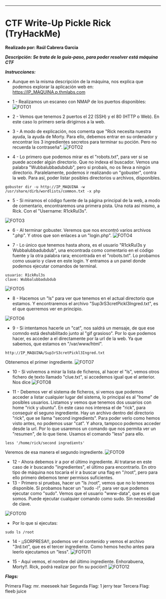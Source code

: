 ****

# CTF Write-Up Pickle Rick (TryHackMe)



**Realizado por: Raúl Cabrera Garcia** 

***Descripción: Se trata de la guía-paso, para poder resolver está máquina CTF***


***Instrucciones:*** 

- Aunque en la misma descripción de la máquina, nos explica que podemos explorar la aplicación web en:  https://IP_MAQUINA.p.thmlabs.com
- 1 - Realizamos un escaneo con NMAP de los puertos disponibles:
![FOTO1](/fotos_write_up/foto1.png)

- 2 - Vemos que tenemos 2 puertos el 22 (SSH) y el 80 (HTTP o Web). En este caso lo primero sería dirigirnos a la web.

- 3 - A modo de explicación, nos comenta que "Rick necesita nuestra ayuda, la ayuda de Morty. Para ello, debemos entrar en su ordenador y encontrar los 3 ingredientes secretos para terminar su poción. Pero no recuerda la contraseña".
![FOTO2](/fotos_write_up/foto2.png)

- 4 - Lo primero que podemos mirar es el "robots.txt", para ver si se puede acceder algún directorio. Que no indexa el buscador.
Vemos una palabra "Wubbalubbadubdub", pero si probaís, no os lleva a ningún directorio. Paralelamente, podemos ir realizando un "gobuster", contra la web. Para así, poder listar posibles directorios u archivos, disponibles.
```
gobuster dir -u http://IP_MAQUINA -w /usr/share/dirb/wordlists/common.txt -x php
```
- 5 - Si miramos el código fuente de la página principal de la web, a modo de comentario, encontraremos una primera pista. Una nota así mismo, a Rick. Con el "Username: R1ckRul3s".

![FOTO3](/fotos_write_up/foto3.png)

- 6 - Al terminar gobuster. Veremos que nos encontró varios archivos ".php". Y otros que son enlaces a un "login.php". 
![FOTO4](/fotos_write_up/foto4.png)

- 7 - Lo único que tenemos hasta ahora, es el usuario "R1ckRul3s y Wubbalubbadubdub", una encontrada como comentario en el código fuente y la otra palabra rara; encontrada en el "robots.txt". Lo probamos como usuario y clave en este login. Y entramos a un panel donde podemos ejecutar comandos de terminal.
```
usuario: R1ckRul3s
clave: Wubbalubbadubdub
```

![FOTO5](/fotos_write_up/foto5.png)

- 8 - Hacemos un "ls" para ver que tenemos en el actual directorio que estamos. Y encontraremos el archivo "Sup3rS3cretPickl3Ingred.txt", es el que querremos ver en principio.

![FOTO6](/fotos_write_up/foto6.png)

- 9 - Si intentamos hacerle un "cat", nos saldrá un mensaje, de que ese comndo está deshabilitado junto al "gif grasioso". Por lo que podemos hacer, es acceder a el directamente por la url de la web. Ya que sabemos, que estamos en "/var/www/html".
```
http://IP_MAQUINA/Sup3rS3cretPickl3Ingred.txt
```
Obtenemos el primer ingrediente.
![FOTO7](/fotos_write_up/foto7.png)

- 10 - Si volvemos a mirar la lista de ficheros, al hacer el "ls", vemos otros fichero de texto llamado "clue.txt", si accedemos igual que el anterior. Nos dice
![FOTO8](/fotos_write_up/foto8.png)

- 11 - Debemos ver el sistema de ficheros, si vemos que podemos acceder a listar cualquier lugar del sistema, lo principal es al "home" de posibles usuarios. Listamos y vemos que tenemos dos usuarios con home "rick y ubuntu". En este caso nos interesa el de "rick", para conseguir el seguno ingrediente. Hay un archivo dentro del directorio "rick", que se llama "second ingredients". Para poder verlo como hemos visto antes, no podemos usar "cat". Y ahora, tampoco podemos acceder desde la url. Por lo que usaremos un comando que nos permita ver un "resumen", de lo que tiene. Usamos el comando "less" para ello.
```
less '/home/rick/second ingredients'
```

Veremos de esa manera el segundo ingrediente.
![FOTO9](/fotos_write_up/foto9.png)

- 12 - Ahora debemos ir a por el último ingrediente. Al tratarse en este caso de ir buscando "ingredientes", el último para encontrarlo. En otro tipo de máquina nos tocaría el ir a buscar una flag en "/root", pero para ello primero debemos tener permisos suficientes.
- 13 - Primero si pruebas, hacer un "ls /root", vemos que no lo tenemos disponible. Si probamos hacer un "sudo -l", para ver que podemos ejecutar como "sudo". Vemos que el usuario "www-data", que es el que somos. Puede ejecutar cualquier comando como sudo. Sin necesidad de clave.

![FOTO10](/fotos_write_up/foto10.png)

- Por lo que si ejecutas:
```
sudo ls /root
```
- 14 - ¡¡SORPRESA!!, podemos ver el contenido y vemos el archivo "3rd.txt", que es el tercer ingrediente. Como hemos hecho antes para leerlo ejecutamos un "less".
![FOTO11](/fotos_write_up/foto11.png)

- 15 - Aquí vemos, el nombre del último ingrediente. Enhorabuena, Morty!!. Rick, podrá realizar por fin su poción!!
![FOTO12](/fotos_write_up/foto12.png)


***Flags:***

Primera Flag: mr. meeseek hair
Segunda Flag: 1 jerry tear
Tercera Flag: fleeb juice
